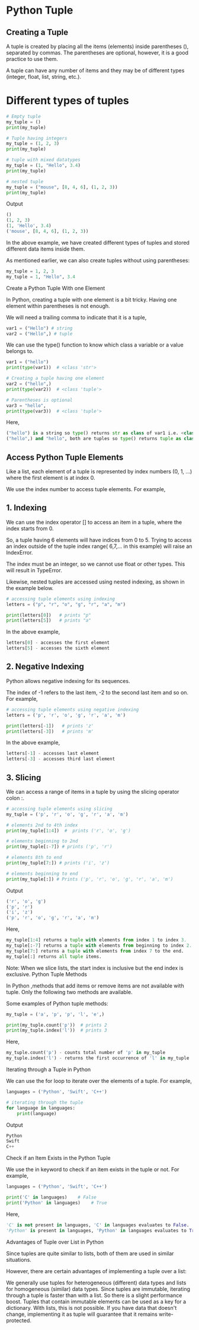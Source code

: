 # Python Tuple

## Creating a Tuple

A tuple is created by placing all the items (elements) inside parentheses (), separated by commas. The parentheses are optional, however, it is a good practice to use them.

A tuple can have any number of items and they may be of different types (integer, float, list, string, etc.).

# Different types of tuples
```python
# Empty tuple
my_tuple = ()
print(my_tuple)

# Tuple having integers
my_tuple = (1, 2, 3)
print(my_tuple)

# tuple with mixed datatypes
my_tuple = (1, "Hello", 3.4)
print(my_tuple)

# nested tuple
my_tuple = ("mouse", [8, 4, 6], (1, 2, 3))
print(my_tuple)
```

Output
```python
()
(1, 2, 3)
(1, 'Hello', 3.4)
('mouse', [8, 4, 6], (1, 2, 3))
```

In the above example, we have created different types of tuples and stored different data items inside them.

As mentioned earlier, we can also create tuples without using parentheses:
```python
my_tuple = 1, 2, 3
my_tuple = 1, "Hello", 3.4
```
Create a Python Tuple With one Element

In Python, creating a tuple with one element is a bit tricky. Having one element within parentheses is not enough.

We will need a trailing comma to indicate that it is a tuple,
```python
var1 = ("Hello") # string
var2 = ("Hello",) # tuple
```
We can use the type() function to know which class a variable or a value belongs to.
```python
var1 = ("hello")
print(type(var1))  # <class 'str'>

# Creating a tuple having one element
var2 = ("hello",)
print(type(var2))  # <class 'tuple'>

# Parentheses is optional
var3 = "hello",
print(type(var3))  # <class 'tuple'>
```

Here,
```python
("hello") is a string so type() returns str as class of var1 i.e. <class 'str'>
("hello",) and "hello", both are tuples so type() returns tuple as class of var1 i.e. <class 'tuple'>
```
## Access Python Tuple Elements

Like a list, each element of a tuple is represented by index numbers (0, 1, ...) where the first element is at index 0.

We use the index number to access tuple elements. For example,
## 1. Indexing

We can use the index operator [] to access an item in a tuple, where the index starts from 0.

So, a tuple having 6 elements will have indices from 0 to 5. Trying to access an index outside of the tuple index range( 6,7,... in this example) will raise an IndexError.

The index must be an integer, so we cannot use float or other types. This will result in TypeError.

Likewise, nested tuples are accessed using nested indexing, as shown in the example below.

```python
# accessing tuple elements using indexing
letters = ("p", "r", "o", "g", "r", "a", "m")

print(letters[0])   # prints "p" 
print(letters[5])   # prints "a"
```
In the above example,
```python
letters[0] - accesses the first element
letters[5] - accesses the sixth element
```
## 2. Negative Indexing
   
Python allows negative indexing for its sequences.

The index of -1 refers to the last item, -2 to the second last item and so on. For example,
```python
# accessing tuple elements using negative indexing
letters = ('p', 'r', 'o', 'g', 'r', 'a', 'm')

print(letters[-1])   # prints 'z' 
print(letters[-3])   # prints 'm'
```

In the above example,
```python
letters[-1] - accesses last element
letters[-3] - accesses third last element
```
## 3. Slicing

We can access a range of items in a tuple by using the slicing operator colon :.
```python
# accessing tuple elements using slicing
my_tuple = ('p', 'r', 'o', 'g', 'r', 'a', 'm')

# elements 2nd to 4th index
print(my_tuple[1:4])  #  prints ('r', 'o', 'g')

# elements beginning to 2nd
print(my_tuple[:-7]) # prints ('p', 'r')

# elements 8th to end
print(my_tuple[7:]) # prints ('i', 'z')

# elements beginning to end
print(my_tuple[:]) # Prints ('p', 'r', 'o', 'g', 'r', 'a', 'm')
```
Output
```python
('r', 'o', 'g')
('p', 'r')
('i', 'z')
('p', 'r', 'o', 'g', 'r', 'a', 'm')
```
Here,
```python
my_tuple[1:4] returns a tuple with elements from index 1 to index 3.
my_tuple[:-7] returns a tuple with elements from beginning to index 2.
my_tuple[7:] returns a tuple with elements from index 7 to the end.
my_tuple[:] returns all tuple items.
```
Note: When we slice lists, the start index is inclusive but the end index is exclusive.
Python Tuple Methods

In Python ,methods that add items or remove items are not available with tuple. Only the following two methods are available.

Some examples of Python tuple methods:
```python
my_tuple = ('a', 'p', 'p', 'l', 'e',)

print(my_tuple.count('p'))  # prints 2
print(my_tuple.index('l'))  # prints 3
```

Here,
```python
my_tuple.count('p') - counts total number of 'p' in my_tuple
my_tuple.index('l') - returns the first occurrence of 'l' in my_tuple
```
Iterating through a Tuple in Python

We can use the for loop to iterate over the elements of a tuple. For example,
```python
languages = ('Python', 'Swift', 'C++')

# iterating through the tuple
for language in languages:
    print(language)
```

Output
```python
Python
Swift
C++
```
Check if an Item Exists in the Python Tuple

We use the in keyword to check if an item exists in the tuple or not. For example,
```python
languages = ('Python', 'Swift', 'C++')

print('C' in languages)    # False
print('Python' in languages)    # True
```

Here,
```python
'C' is not present in languages, 'C' in languages evaluates to False.
'Python' is present in languages, 'Python' in languages evaluates to True.
```
Advantages of Tuple over List in Python

Since tuples are quite similar to lists, both of them are used in similar situations.

However, there are certain advantages of implementing a tuple over a list:

We generally use tuples for heterogeneous (different) data types and lists for homogeneous (similar) data types.
Since tuples are immutable, iterating through a tuple is faster than with a list. So there is a slight performance boost.
Tuples that contain immutable elements can be used as a key for a dictionary. With lists, this is not possible.
If you have data that doesn't change, implementing it as tuple will guarantee that it remains write-protected.
